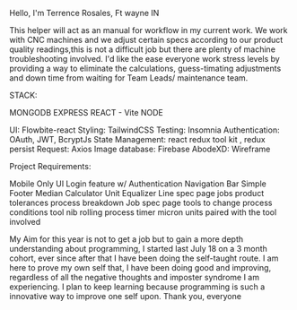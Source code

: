 Hello, I'm Terrence Rosales, Ft wayne IN

This helper will act as an manual for workflow in my current work. We work with CNC machines and we adjust certain specs according to our product
quality readings,this is not a difficult job but there are plenty of machine troubleshooting involved. I'd like the ease everyone work stress levels
by providing a way to eliminate the calculations, guess-timating adjustments and down time from waiting for Team Leads/ maintenance team.

STACK:

MONGODB
EXPRESS
REACT - Vite
NODE

UI: Flowbite-react
Styling: TailwindCSS
Testing: Insomnia
Authentication: OAuth, JWT, BcryptJs
State Management: react redux tool kit , redux persist
Request: Axios
Image database: Firebase
AbodeXD: Wireframe

Project Requirements:

Mobile Only UI
Login feature w/ Authentication 
Navigation Bar
Simple Footer
Median Calculator
Unit Equalizer 
Line spec page
jobs
product tolerances
process breakdown
Job spec page
tools to change
process
conditions
tool nib rolling process
timer
micron units paired with the tool involved

My Aim for this year is not to get a job but to gain a more depth understanding about programming, I started last July 18 on a 3 month cohort,
ever since after that I have been doing the self-taught route. I am here to prove my own self that, I have been doing good and improving,
regardless of all the negative thoughts and imposter syndrome I am experiencing. I plan to keep learning because programming is such a innovative 
way to improve one self upon. Thank you, everyone
